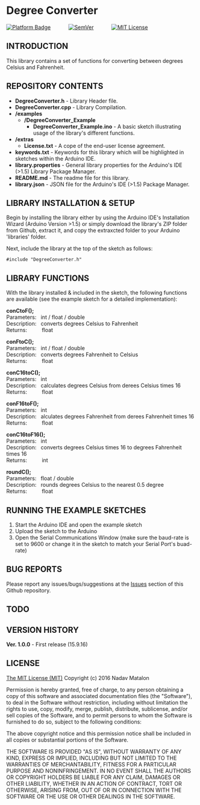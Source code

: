 
# Degree Converter

[![Platform Badge](https://img.shields.io/badge/platform-Arduino-orange.svg)](https://www.arduino.cc/)
&nbsp;&nbsp;&nbsp;&nbsp;&nbsp;&nbsp;&nbsp;&nbsp;&nbsp;&nbsp;
[![SemVer](https://img.shields.io/badge/SemVer-1.0.0-brightgreen.svg)](http://semver.org/)
&nbsp;&nbsp;&nbsp;&nbsp;&nbsp;&nbsp;&nbsp;&nbsp;&nbsp;&nbsp;
[![MIT License](https://img.shields.io/badge/license-MIT-blue.svg)](https://opensource.org/licenses/MIT)

## INTRODUCTION

This library contains a set of functions for converting between degrees Celsius and Fahrenheit.

## REPOSITORY CONTENTS

- **DegreeConverter.h** - Library Header file.
- **DegreeConverter.cpp** - Library Compilation.
- **/examples**  
  - **/DegreeConverter_Example**
    - **DegreeConverter_Example.ino** - A basic sketch illustrating usage of the library's different functions.
- **/extras** 
  - **License.txt** - A cope of the end-user license agreement.  
- **keywords.txt** - Keywords for this library which will be highlighted in sketches within the Arduino IDE. 
- **library.properties** - General library properties for the Arduino's IDE (>1.5) Library Package Manager.
- **README.md** - The readme file for this library.
- **library.json** - JSON file for the Arduino's IDE (>1.5) Package Manager.

## LIBRARY INSTALLATION & SETUP

Begin by installing the library either by using the Arduino IDE's Installation Wizard (Arduino Version >1.5) or simply download the library's ZIP folder from Github, extract it, and copy the extraxcted folder to your Arduino 'libraries' folder.

Next, include the library at the top of the sketch as follows:

```
#include "DegreeConverter.h"
```

## LIBRARY FUNCTIONS

With the library installed & included in the sketch, the following functions are available (see the  example sketch for a detailed implementation):

__conCtoF();__  
Parameters:&nbsp;&nbsp;&nbsp;int / float / double  
Description:&nbsp;&nbsp;&nbsp;converts degrees Celsius to Fahrenheit   
Returns:&nbsp;&nbsp;&nbsp;&nbsp;&nbsp;&nbsp;&nbsp;&nbsp;&nbsp;&nbsp;float  

__conFtoC();__  
Parameters:&nbsp;&nbsp;&nbsp;int / float / double  
Description:&nbsp;&nbsp;&nbsp;converts degrees Fahrenheit to Celsius  
Returns:&nbsp;&nbsp;&nbsp;&nbsp;&nbsp;&nbsp;&nbsp;&nbsp;&nbsp;&nbsp;float  

__conC16toC();__  
Parameters:&nbsp;&nbsp;&nbsp;int  
Description:&nbsp;&nbsp;&nbsp;calculates degrees Celsius from derees Celsius times 16   
Returns:&nbsp;&nbsp;&nbsp;&nbsp;&nbsp;&nbsp;&nbsp;&nbsp;&nbsp;&nbsp;float  

__conF16toF();__  
Parameters:&nbsp;&nbsp;&nbsp;int  
Description:&nbsp;&nbsp;&nbsp;alculates degrees Fahrenheit from derees Fahrenheit times 16  
Returns:&nbsp;&nbsp;&nbsp;&nbsp;&nbsp;&nbsp;&nbsp;&nbsp;&nbsp;&nbsp;float  

__conC16toF16();__  
Parameters:&nbsp;&nbsp;&nbsp;int  
Description:&nbsp;&nbsp;&nbsp;converts degrees Celsius times 16 to degrees Fahrenheit times 16  
Returns:&nbsp;&nbsp;&nbsp;&nbsp;&nbsp;&nbsp;&nbsp;&nbsp;&nbsp;&nbsp;int  

__roundC();__  
Parameters:&nbsp;&nbsp;&nbsp;float / double   
Description:&nbsp;&nbsp;&nbsp;rounds degrees Celsius to the nearest 0.5 degree  
Returns:&nbsp;&nbsp;&nbsp;&nbsp;&nbsp;&nbsp;&nbsp;&nbsp;&nbsp;&nbsp;float  

## RUNNING THE EXAMPLE SKETCHES

1) Start the Arduino IDE and open the example sketch  
2) Upload the sketch to the Arduino  
3) Open the Serial Communications Window (make sure the baud-rate is set to 9600 or change it in the sketch to match your Serial Port's buad-rate)  

## BUG REPORTS

Please report any issues/bugs/suggestions at the [Issues](https://github.com/nadavmatalon/DegreeConverter/issues) section of this Github repository.

## TODO


## VERSION HISTORY

__Ver. 1.0.0__ - First release (15.9.16)  

## LICENSE

[The MIT License (MIT)](https://opensource.org/licenses/MIT)
Copyright (c) 2016 Nadav Matalon

Permission is hereby granted, free of charge, to any person obtaining a copy of this software and associated documentation files (the "Software"), to deal in the Software without restriction, including without limitation the rights to use, copy, modify, merge, publish, distribute, sublicense, and/or sell copies of the Software, and to permit persons to whom the Software is furnished to do so, subject to the following conditions:

The above copyright notice and this permission notice shall be included in all copies or substantial portions of the Software.

THE SOFTWARE IS PROVIDED "AS IS", WITHOUT WARRANTY OF ANY KIND, EXPRESS OR IMPLIED, INCLUDING BUT NOT LIMITED TO THE WARRANTIES OF MERCHANTABILITY, FITNESS FOR A PARTICULAR PURPOSE AND NONINFRINGEMENT. IN NO EVENT SHALL THE AUTHORS OR COPYRIGHT HOLDERS BE LIABLE FOR ANY CLAIM, DAMAGES OR OTHER LIABILITY, WHETHER IN AN ACTION OF CONTRACT, TORT OR OTHERWISE, ARISING FROM, OUT OF OR IN CONNECTION WITH THE SOFTWARE OR THE USE OR OTHER DEALINGS IN THE SOFTWARE.

